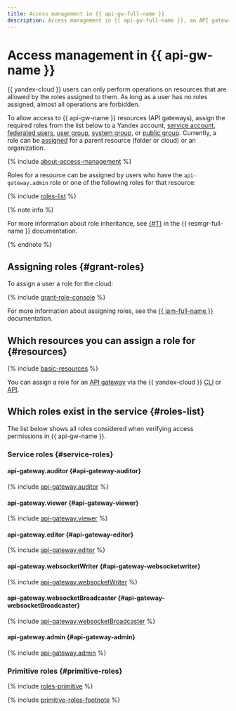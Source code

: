 ```yaml
---
title: Access management in {{ api-gw-full-name }}
description: Access management in {{ api-gw-full-name }}, an API gateway service with OpenAPI 3.0 support. To allow access to resources (API gateways) in {{ api-gw-name }}, assign the required roles to the user from the list below. Currently, a role can only be assigned for a parent resource (folder or cloud).
---
```


# Access management in {{ api-gw-name }}

{{ yandex-cloud }} users can only perform operations on resources that are allowed by the roles assigned to them. As long as a user has no roles assigned, almost all operations are forbidden.

To allow access to {{ api-gw-name }} resources (API gateways), assign the required roles from the list below to a Yandex account, [service account](../../iam/concepts/users/service-accounts.md), [federated users](../../iam/concepts/federations.md), [user group](../../organization/operations/manage-groups.md), [system group](../../iam/concepts/access-control/system-group.md), or [public group](../../iam/concepts/access-control/public-group.md). Currently, a role can be [assigned](../../iam/operations/roles/grant.md) for a parent resource (folder or cloud) or an organization.

{% include [about-access-management](../../_includes/iam/about-access-management.md) %}

Roles for a resource can be assigned by users who have the `api-gateway.admin` role or one of the following roles for that resource:

{% include [roles-list](../../_includes/iam/roles-list.md) %}

{% note info %}

For more information about role inheritance, see [{#T}](../../resource-manager/concepts/resources-hierarchy.md#access-rights-inheritance) in the {{ resmgr-full-name }} documentation.

{% endnote %}

## Assigning roles {#grant-roles}

To assign a user a role for the cloud:

{% include [grant-role-console](../../_includes/grant-role-console.md) %}

For more information about assigning roles, see the [{{ iam-full-name }}](../../iam/operations/roles/grant.md) documentation.

## Which resources you can assign a role for {#resources}

{% include [basic-resources](../../_includes/iam/basic-resources-for-access-control.md) %}

You can assign a role for an [API gateway](../concepts/index.md) via the {{ yandex-cloud }} [CLI](../../cli/cli-ref/serverless/cli-ref/api-gateway/add-access-binding.md) or [API](../api-ref/apigateway/authentication.md).

## Which roles exist in the service {#roles-list}

The list below shows all roles considered when verifying access permissions in {{ api-gw-name }}.

### Service roles {#service-roles}

#### api-gateway.auditor {#api-gateway-auditor}

{% include [api-gateway.auditor](../../_roles/api-gateway/auditor.md) %}

#### api-gateway.viewer {#api-gateway-viewer}

{% include [api-gateway.viewer](../../_roles/api-gateway/viewer.md) %}

#### api-gateway.editor {#api-gateway-editor}

{% include [api-gateway.editor](../../_roles/api-gateway/editor.md) %}

#### api-gateway.websocketWriter {#api-gateway-websocketwriter}

{% include [api-gateway.websocketWriter](../../_roles/api-gateway/websocketWriter.md) %}

#### api-gateway.websocketBroadcaster {#api-gateway-websocketBroadcaster}

{% include [api-gateway.websocketBroadcaster](../../_roles/api-gateway/websocketBroadcaster.md) %}

#### api-gateway.admin {#api-gateway-admin}

{% include [api-gateway.admin](../../_roles/api-gateway/admin.md) %}

### Primitive roles {#primitive-roles}

{% include [roles-primitive](../../_includes/roles-primitive.md) %}

{% include [primitive-roles-footnote](../../_includes/primitive-roles-footnote.md) %}